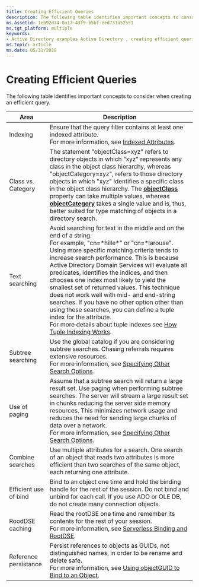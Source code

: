 ```yaml
---
title: Creating Efficient Queries
description: The following table identifies important concepts to consider when creating an efficient query.
ms.assetid: 1eb92d74-0a17-43f9-b5bf-eed731a52551
ms.tgt_platform: multiple
keywords:
- Active Directory examples Active Directory , creating efficient queries
ms.topic: article
ms.date: 05/31/2018
---
```


# Creating Efficient Queries

The following table identifies important concepts to consider when creating an efficient query.



| Area                  | Description                                                                                                                                                                                                                                                                                                                                                                                                                                                                                                                                                                                                                                                                                                                |
|-----------------------|----------------------------------------------------------------------------------------------------------------------------------------------------------------------------------------------------------------------------------------------------------------------------------------------------------------------------------------------------------------------------------------------------------------------------------------------------------------------------------------------------------------------------------------------------------------------------------------------------------------------------------------------------------------------------------------------------------------------------|
| Indexing              | Ensure that the query filter contains at least one indexed attribute.<br/> For more information, see [Indexed Attributes](indexed-attributes.md).<br/>                                                                                                                                                                                                                                                                                                                                                                                                                                                                                                                                                        |
| Class vs. Category    | The statement "objectClass=xyz" refers to directory objects in which "xyz" represents any class in the object class hierarchy, whereas "objectCategory=xyz", refers to those directory objects in which "xyz" identifies a specific class in the object class hierarchy. The [**objectClass**](https://docs.microsoft.com/windows/desktop/ADSchema/a-objectclass) property can take multiple values, whereas [**objectCategory**](https://docs.microsoft.com/windows/desktop/ADSchema/a-objectcategory) takes a single value and is, thus, better suited for type matching of objects in a directory search.<br/>                                                                                                                                                                                          |
| Text searching        | Avoid searching for text in the middle and on the end of a string.<br/> For example, "cn=\*hille\*" or "cn=\*larouse".<br/> Using more specific matching criteria tends to increase search performance. This is because Active Directory Domain Services will evaluate all predicates, identifies the indices, and then chooses one index most likely to yield the smallest set of returned values. This technique does not work well with mid- and end-string searches. If you have no other option other than using these searches, you can define a tuple index for the attribute.<br/> For more details about tuple indexes see [How Tuple Indexing Works](how-tuple-indexing-works.md).<br/> |
| Subtree searching     | Use the global catalog if you are considering subtree searches. Chasing referrals requires extensive resources.<br/> For more information, see [Specifying Other Search Options](specifying-other-search-options.md).<br/>                                                                                                                                                                                                                                                                                                                                                                                                                                                                                    |
| Use of paging         | Assume that a subtree search will return a large result set. Use paging when performing subtree searches. The server will stream a large result set in chunks reducing the server side memory resources. This minimizes network usage and reduces the need for sending large chunks of data over a network.<br/> For more information, see [Specifying Other Search Options](specifying-other-search-options.md).<br/>                                                                                                                                                                                                                                                                                        |
| Combine searches      | Use multiple attributes for a search. One search of an object that reads two attributes is more efficient than two searches of the same object, each returning one attribute.<br/>                                                                                                                                                                                                                                                                                                                                                                                                                                                                                                                                   |
| Efficient use of bind | Bind to an object one time and hold the binding handle for the rest of the session. Do not bind and unbind for each call. If you use ADO or OLE DB, do not create many connection objects.<br/>                                                                                                                                                                                                                                                                                                                                                                                                                                                                                                                      |
| RoodDSE caching       | Read the rootDSE one time and remember its contents for the rest of your session.<br/> For more information, see [Serverless Binding and RootDSE](serverless-binding-and-rootdse.md).<br/>                                                                                                                                                                                                                                                                                                                                                                                                                                                                                                                    |
| Reference persistance | Persist references to objects as GUIDs, not distinguished names, in order to be rename and delete safe.<br/> For more information, see [Using objectGUID to Bind to an Object](using-objectguid-to-bind-to-an-object.md).<br/>                                                                                                                                                                                                                                                                                                                                                                                                                                                                                |



 

 

 





